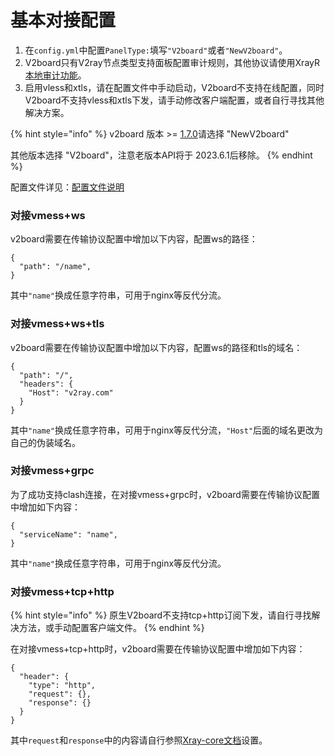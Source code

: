 # 基本对接配置

1. 在`config.yml`中配置`PanelType:`填写`"V2board"`或者`"NewV2board"`。
2. V2board只有V2ray节点类型支持面板配置审计规则，其他协议请使用XrayR[本地审计功能](../gong-neng-shuo-ming/rule.md)。
3. 启用vless和xtls，请在配置文件中手动启动，V2board不支持在线配置，同时V2board不支持vless和xtls下发，请手动修改客户端配置，或者自行寻找其他解决方案。

{% hint style="info" %}
v2board 版本 >= [1.7.0](https://github.com/v2board/v2board/releases/tag/1.7.0)请选择 "NewV2board"

其他版本选择 "V2board"，注意老版本API将于 2023.6.1后移除。
{% endhint %}

配置文件详见：[配置文件说明](../xrayr-pei-zhi-wen-jian-shuo-ming/config.md)

### 对接vmess+ws
v2board需要在传输协议配置中增加以下内容，配置ws的路径：
```
{
  "path": "/name",
}
```
其中`"name"`换成任意字符串，可用于nginx等反代分流。

### 对接vmess+ws+tls
v2board需要在传输协议配置中增加以下内容，配置ws的路径和tls的域名：
```
{
  "path": "/",
  "headers": {
    "Host": "v2ray.com"
  }
}
```
其中`"name"`换成任意字符串，可用于nginx等反代分流，`"Host"`后面的域名更改为自己的伪装域名。

### 对接vmess+grpc

为了成功支持clash连接，在对接vmess+grpc时，v2board需要在传输协议配置中增加如下内容：

```text
{
  "serviceName": "name",
}
```

其中`"name"`换成任意字符串，可用于nginx等反代分流。

### 对接vmess+tcp+http

{% hint style="info" %}
原生V2board不支持tcp+http订阅下发，请自行寻找解决方法，或手动配置客户端文件。
{% endhint %}

在对接vmess+tcp+http时，v2board需要在传输协议配置中增加如下内容：

```text
{
  "header": {
    "type": "http",
    "request": {},
    "response": {}
  }
}
```

其中`request`和`response`中的内容请自行参照[Xray-core文档](https://xtls.github.io/config/transports/tcp.html#httpheaderobject)设置。

